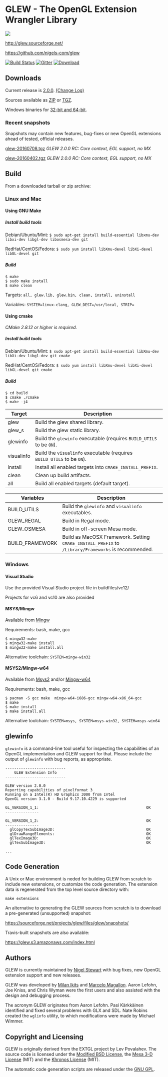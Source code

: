 # GLEW - The OpenGL Extension Wrangler Library

![](http://glew.sourceforge.net/glew.png)

http://glew.sourceforge.net/

https://github.com/nigels-com/glew

[![Build Status](https://travis-ci.org/nigels-com/glew.svg?branch=master)](https://travis-ci.org/nigels-com/glew)
[![Gitter](https://badges.gitter.im/nigels-com/glew.svg)](https://gitter.im/nigels-com/glew?utm_source=badge&utm_medium=badge&utm_campaign=pr-badge)
[![Download](https://img.shields.io/sourceforge/dm/glew.svg)](https://sourceforge.net/projects/glew/files/latest/download)

## Downloads

Current release is [2.0.0](https://sourceforge.net/projects/glew/files/glew/2.0.0/).
[(Change Log)](http://glew.sourceforge.net/log.html)

Sources available as
[ZIP](https://sourceforge.net/projects/glew/files/glew/2.0.0/glew-2.0.0.zip/download) or
[TGZ](https://sourceforge.net/projects/glew/files/glew/2.0.0/glew-2.0.0.tgz/download).

Windows binaries for [32-bit and 64-bit](https://sourceforge.net/projects/glew/files/glew/2.0.0/glew-2.0.0-win32.zip/download).

### Recent snapshots

Snapshots may contain new features, bug-fixes or new OpenGL extensions ahead of tested, official releases.

[glew-20160708.tgz](http://sourceforge.net/projects/glew/files/glew/snapshots/glew-20160708.tgz/download)
*GLEW 2.0.0 RC: Core context, EGL support, no MX*

[glew-20160402.tgz](http://sourceforge.net/projects/glew/files/glew/snapshots/glew-20160402.tgz/download)
*GLEW 2.0.0 RC: Core context, EGL support, no MX*

## Build

From a downloaded tarball or zip archive:

### Linux and Mac

#### Using GNU Make

##### Install build tools

Debian/Ubuntu/Mint:    `$ sudo apt-get install build-essential libxmu-dev libxi-dev libgl-dev libosmesa-dev git`

RedHat/CentOS/Fedora:  `$ sudo yum install libXmu-devel libXi-devel libGL-devel git`

##### Build

	$ make
	$ sudo make install
	$ make clean

Targets:    `all, glew.lib, glew.bin, clean, install, uninstall`

Variables:  `SYSTEM=linux-clang, GLEW_DEST=/usr/local, STRIP=`

#### Using cmake

*CMake 2.8.12 or higher is required.*

##### Install build tools

Debian/Ubuntu/Mint:   `$ sudo apt-get install build-essential libXmu-dev libXi-dev libgl-dev git cmake`

RedHat/CentOS/Fedora: `$ sudo yum install libXmu-devel libXi-devel libGL-devel git cmake`

##### Build

	$ cd build
	$ cmake ./cmake
	$ make -j4

| Target     | Description |
| ---------- | ----------- |
| glew       | Build the glew shared library. |
| glew_s     | Build the glew static library. |
| glewinfo   | Build the `glewinfo` executable (requires `BUILD_UTILS` to be `ON`). |
| visualinfo | Build the `visualinfo` executable (requires `BUILD_UTILS` to be `ON`). |
| install    | Install all enabled targets into `CMAKE_INSTALL_PREFIX`. |
| clean      | Clean up build artifacts. |
| all        | Build all enabled targets (default target). |

| Variables       | Description |
| --------------- | ----------- |
| BUILD_UTILS     | Build the `glewinfo` and `visualinfo` executables. |
| GLEW_REGAL      | Build in Regal mode. |
| GLEW_OSMESA     | Build in off-screen Mesa mode. |
| BUILD_FRAMEWORK | Build as MacOSX Framework.  Setting `CMAKE_INSTALL_PREFIX` to `/Library/Frameworks` is recommended. |

### Windows

#### Visual Studio

Use the provided Visual Studio project file in buildfiles/vc12/

Projects for vc6 and vc10 are also provided

#### MSYS/Mingw

Available from [Mingw](http://www.mingw.org/)

Requirements: bash, make, gcc

	$ mingw32-make
	$ mingw32-make install
	$ mingw32-make install.all

Alternative toolchain:  `SYSTEM=mingw-win32`

#### MSYS2/Mingw-w64

Available from [Msys2](http://msys2.github.io/) and/or [Mingw-w64](http://mingw-w64.org/)

Requirements: bash, make, gcc

	$ pacman -S gcc make  mingw-w64-i686-gcc mingw-w64-x86_64-gcc
	$ make
	$ make install
	$ make install.all

Alternative toolchain:  `SYSTEM=msys, SYSTEM=msys-win32, SYSTEM=msys-win64`

## glewinfo

`glewinfo` is a command-line tool useful for inspecting the capabilities of an
OpenGL implementation and GLEW support for that.  Please include the output of
`glewinfo` with bug reports, as appropriate.

	---------------------------
	    GLEW Extension Info
	---------------------------

	GLEW version 2.0.0
	Reporting capabilities of pixelformat 3
	Running on a Intel(R) HD Graphics 3000 from Intel
	OpenGL version 3.1.0 - Build 9.17.10.4229 is supported

	GL_VERSION_1_1:                                                OK
	---------------

	GL_VERSION_1_2:                                                OK
	---------------
	  glCopyTexSubImage3D:                                         OK
	  glDrawRangeElements:                                         OK
	  glTexImage3D:                                                OK
	  glTexSubImage3D:                                             OK

	...

## Code Generation

A Unix or Mac environment is neded for building GLEW from scratch to
include new extensions, or customize the code generation. The extension
data is regenerated from the top level source directory with:

	make extensions

An alternative to generating the GLEW sources from scratch is to
download a pre-generated (unsupported) snapshot:

https://sourceforge.net/projects/glew/files/glew/snapshots/

Travis-built snapshots are also available:

https://glew.s3.amazonaws.com/index.html

## Authors

GLEW is currently maintained by [Nigel Stewart](https://github.com/nigels-com)
with bug fixes, new OpenGL extension support and new releases.

GLEW was developed by [Milan Ikits](http://www.cs.utah.edu/~ikits/)
and [Marcelo Magallon](http://wwwvis.informatik.uni-stuttgart.de/~magallon/).
Aaron Lefohn, Joe Kniss, and Chris Wyman were the first users and also
assisted with the design and debugging process.

The acronym GLEW originates from Aaron Lefohn.
Pasi K&auml;rkk&auml;inen identified and fixed several problems with
GLX and SDL.  Nate Robins created the `wglinfo` utility, to
which modifications were made by Michael Wimmer.

## Copyright and Licensing

GLEW is originally derived from the EXTGL project by Lev Povalahev.
The source code is licensed under the
[Modified BSD License](http://glew.sourceforge.net/glew.txt), the
[Mesa 3-D License](http://glew.sourceforge.net/mesa.txt) (MIT) and the
[Khronos License](http://glew.sourceforge.net/khronos.txt) (MIT).

The automatic code generation scripts are released under the
[GNU GPL](http://glew.sourceforge.net/gpl.txt).
